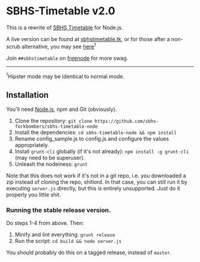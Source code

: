 SBHS-Timetable v2.0
====================

This is a rewrite of [SBHS Timetable](https://github.com/sbhs-forkbombers/sbhs-timetable) for Node.js.

A live version can be found at [sbhstimetable.tk](http://sbhstimetable.tk), or for those after a non-scrub alternative, you may see [here](http://rhc.sbhstimetable.tk)<sup>1</sup>

Join `##sbhstimetable` on [freenode](http://freenode.net) for more swag.

<hr />
<sup>1</sup>Hipster mode may be identical to normal mode.

## Installation

You'll need [Node.js](http://nodejs.org), npm and Git (obviously).

1. Clone the repository: `git clone https://github.com/sbhs-forkbombers/sbhs-timetable-node`
2. Install the dependencies: `cd sbhs-timetable-node && npm install`
3. Rename config\_sample.js to config.js and configure the values appropriately.
4. Install `grunt-cli` globally (if it's not already): `npm install -g grunt-cli` (may need to be superuser).
5. Unleash the nodeiness: `grunt`

Note that this does not work if it's not in a git repo, i.e. you downloaded a zip instead of cloning the repo, shitlord. In that case, you can still run it by executing `server.js` directly, but this is entirely unsupported. Just do it properly you little shit.

### Running the stable release version.

Do steps 1-4 from above. Then:

1. Minify and lint everything: `grunt release`
2. Run the script: `cd build && node server.js`

You should probably do this on a tagged release, instead of `master`.
